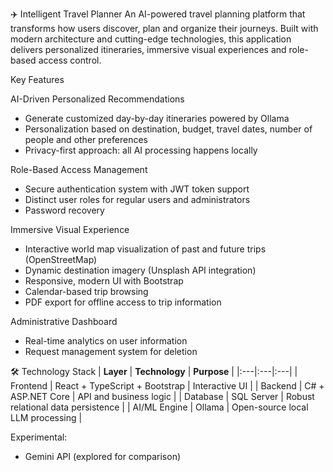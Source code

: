 ✈️ Intelligent Travel Planner
An AI-powered travel planning platform that transforms how users discover, plan and organize their journeys. Built with modern architecture and cutting-edge technologies, 
this application delivers personalized itineraries, immersive visual experiences and role-based access control.

Key Features

AI-Driven Personalized Recommendations
- Generate customized day-by-day itineraries powered by Ollama
- Personalization based on destination, budget, travel dates, number of people and other preferences
- Privacy-first approach: all AI processing happens locally

Role-Based Access Management
- Secure authentication system with JWT token support
- Distinct user roles for regular users and administrators
- Password recovery

Immersive Visual Experience
- Interactive world map visualization of past and future trips (OpenStreetMap)
- Dynamic destination imagery (Unsplash API integration)
- Responsive, modern UI with Bootstrap
- Calendar-based trip browsing
- PDF export for offline access to trip information

Administrative Dashboard
- Real-time analytics on user information
- Request management system for deletion

🛠️ Technology Stack
| **Layer** | **Technology** | **Purpose** |
|:---|:---|:---|
| Frontend | React + TypeScript + Bootstrap | Interactive UI |
| Backend | C# + ASP.NET Core | API and business logic |
| Database | SQL Server | Robust relational data persistence |
| AI/ML Engine | Ollama | Open-source local LLM processing |

Experimental:
- Gemini API (explored for comparison)
